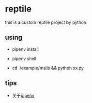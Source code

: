 # reptile

this is a custom reptile project by python.


## using

- pipenv install

- pipenv shell

- cd ./example/malls && python xx.py


## tips

- 关于[pipenv](https://docs.pipenv.org/en/latest/)

